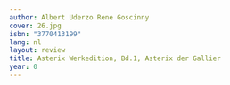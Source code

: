 ```yaml
---
author: Albert Uderzo Rene Goscinny
cover: 26.jpg
isbn: "3770413199"
lang: nl
layout: review
title: Asterix Werkedition, Bd.1, Asterix der Gallier
year: 0
---
```

